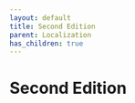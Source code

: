 ```yaml
---
layout: default
title: Second Edition
parent: Localization
has_children: true
---
```


# Second Edition